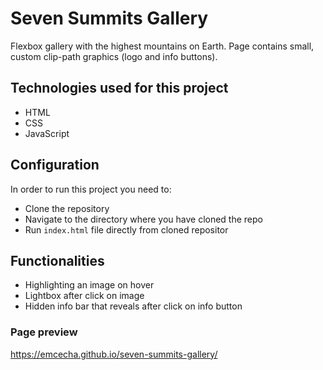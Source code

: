 # Seven Summits Gallery
Flexbox gallery with the highest mountains on Earth.
Page contains small, custom clip-path graphics (logo and info buttons).

## Technologies used for this project
* HTML
* CSS
* JavaScript

## Configuration
In order to run this project you need to:
* Clone the repository
* Navigate to the directory where you have cloned the repo
* Run `index.html` file directly from cloned repositor

## Functionalities
* Highlighting an image on hover
* Lightbox after click on image
* Hidden info bar that reveals after click on info button

### Page preview
https://emcecha.github.io/seven-summits-gallery/
